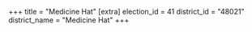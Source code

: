 +++
title = "Medicine Hat"
[extra]
election_id = 41
district_id = "48021"
district_name = "Medicine Hat"
+++

